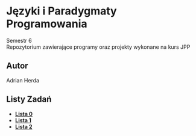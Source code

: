 # Języki i Paradygmaty Programowania

Semestr 6 <br>
Repozytorium zawierające programy oraz projekty wykonane na kurs JPP

## Autor
Adrian Herda

## Listy Zadań
* [<b>Lista 0</b>](listy_zadan/lista0.pdf)
* [<b>Lista 1</b>](listy_zadan/lista1.pdf)
* [<b>Lista 2</b>](listy_zadan/lista2.pdf)
